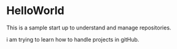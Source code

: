 # HelloWorld
This is a sample start up to understand and manage repositories.


i am trying to learn how to handle projects in gitHub.
